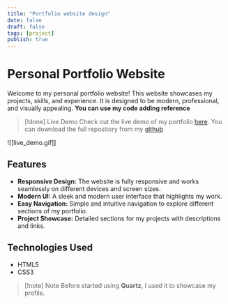 ```yaml
---
title: "Portfolio website design"
date: false
draft: false
tags: [project]
publish: true
---
```


# Personal Portfolio Website

Welcome to my personal portfolio website! This website showcases my projects, skills, and experience. It is designed to be modern, professional, and visually appealing. **You can use my code adding reference**

>[!done] Live Demo
> Check out the live demo of my portfolio [here](https://sajib3489.github.io/my-portfolio-website/). You can download the full repository from my [github](https://github.com/SAJIB3489/my-portfolio-website.git)

![[live_demo.gif]]

## Features

- **Responsive Design:** The website is fully responsive and works seamlessly on different devices and screen sizes.
- **Modern UI:** A sleek and modern user interface that highlights my work.
- **Easy Navigation:** Simple and intuitive navigation to explore different sections of my portfolio.
- **Project Showcase:** Detailed sections for my projects with descriptions and links.

## Technologies Used

- HTML5
- CSS3


> [!note] Note
> Before started using **Quartz**, I used it to showcase my profile. 